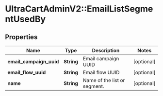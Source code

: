 # UltraCartAdminV2::EmailListSegmentUsedBy

## Properties
Name | Type | Description | Notes
------------ | ------------- | ------------- | -------------
**email_campaign_uuid** | **String** | Email campaign UUID | [optional] 
**email_flow_uuid** | **String** | Email flow UUID | [optional] 
**name** | **String** | Name of the list or segment. | [optional] 


